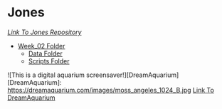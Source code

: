 # Jones 
[_Link To Jones Repository_](https://github.com/Biol551-CSUN/Jones)  
* [Week_02 Folder](https://github.com/Biol551-CSUN/Jones/tree/main/Week_02)
  * [Data Folder](https://github.com/Biol551-CSUN/Jones/tree/main/Week_02/Data)
  * [Scripts Folder](https://github.com/Biol551-CSUN/Jones/tree/main/Week_02/Scripts)
  
![This is a digital aquarium screensaver!][DreamAquarium]
[DreamAquarium]: https://dreamaquarium.com/images/moss_angeles_1024_B.jpg
[Link To DreamAquarium](https://dreamaquarium.com/)